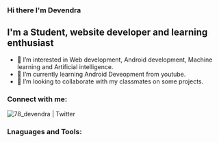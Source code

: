 ### Hi there I'm Devendra 
## I'm a Student, website developer and learning enthusiast
- 👀 I’m interested in Web development, Android development, Machine learning and Artificial intelligence.
- 🌱 I’m currently learning Android Deveopment from youtube.
- 💞️ I’m looking to collaborate with my classmates on some projects.

### Connect with me:

[<img align="left" alt="" width="" src="https://img.icons8.com/fluency/48/000000/gmail-new.png"/>](www.devendrapaikra079@gmail.com)
[<img align="left" alt="" width="" src="https://img.icons8.com/fluency/48/000000/twitter.png"/>](https://twitter.com/78_devendra?t=LUxWiu8ws9QpKXKiRygf1Q&s=08)
[<img align="left" alt="" width="" src="https://img.icons8.com/fluency/48/000000/linkedin.png"/>](https://www.linkedin.com/in/devendra-singh-paikra-958091203/)
[<img align="left" alt="78_devendra | Twitter" width="" src="https://img.icons8.com/fluency/48/000000/instagram-new.png"/>](https://www.instagram.com/_deven_paikra_/?hl=en)

<br/>

### Lnaguages and Tools:


<!---
Devendra1213/Devendra1213 is a ✨ special ✨ repository because its `README.md` (this file) appears on your GitHub profile.
You can click the Preview link to take a look at your changes.
--->
